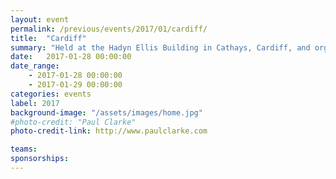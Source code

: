 ```yaml
---
layout: event
permalink: /previous/events/2017/01/cardiff/
title:  "Cardiff"
summary: "Held at the Hadyn Ellis Building in Cathays, Cardiff, and organised by Dr Anne-Marie Cunningham."
date:   2017-01-28 00:00:00
date_range:
    - 2017-01-28 00:00:00
    - 2017-01-29 00:00:00
categories: events
label: 2017
background-image: "/assets/images/home.jpg"
#photo-credit: "Paul Clarke"
photo-credit-link: http://www.paulclarke.com

teams:
sponsorships:
---
```

